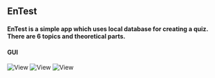 ## EnTest

#### EnTest is a simple app which uses local database for creating a quiz. There are 6 topics and theoretical parts.

#### GUI
![View](https://github.com/OlegMalyshkin/EnTest/raw/master/view1.png)
![View](https://github.com/OlegMalyshkin/EnTest/raw/master/view2.png)
![View](https://github.com/OlegMalyshkin/EnTest/raw/master/view3.png)
